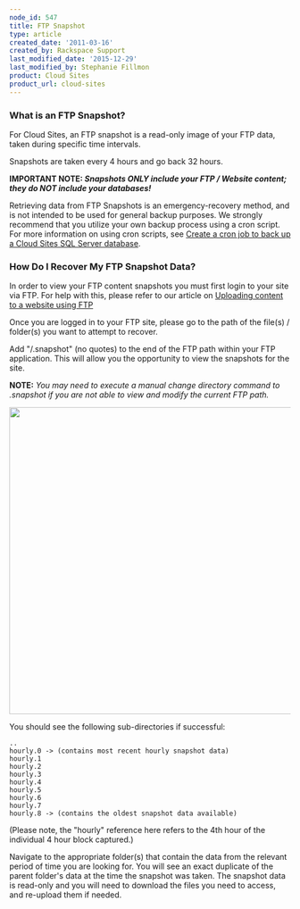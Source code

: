 ```yaml
---
node_id: 547
title: FTP Snapshot
type: article
created_date: '2011-03-16'
created_by: Rackspace Support
last_modified_date: '2015-12-29'
last_modified_by: Stephanie Fillmon
product: Cloud Sites
product_url: cloud-sites
---
```


### What is an FTP Snapshot?

For Cloud Sites, an FTP snapshot is a read-only image of your FTP data,
taken during specific time intervals.

Snapshots are taken every 4 hours and go back 32 hours.

**IMPORTANT NOTE: *Snapshots ONLY include your FTP / Website content;
they do NOT include your databases!***

Retrieving data from FTP Snapshots is an emergency-recovery method, and
is not intended to be used for general backup purposes. We strongly
recommend that you utilize your own backup process using a cron script.
For more information on using cron scripts, see [Create a cron job to
back up a Cloud Sites SQL Server
database](/how-to/create-a-cron-job-to-back-up-a-cloud-sites-sql-server-database).

### How Do I Recover My FTP Snapshot Data?

In order to view your FTP content snapshots you must first login to your
site via FTP.  For help with this, please refer to our article
on [Uploading content to a website using
FTP](/how-to/getting-started-with-cloud-sites-uploading-your-content "Uploading content to a website using FTP")

Once you are logged in to your FTP site, please go to the path of the
file(s) / folder(s) you want to attempt to recover.

Add "/.snapshot" (no quotes) to the end of the FTP path within your FTP
application. This will allow you the opportunity to view the snapshots
for the site.

**NOTE:** *You may need to execute a manual change directory command to
.snapshot if you are not able to view and modify the current FTP path.*

<img src="http://c15056451.r51.cf2.rackcdn.com/FTPSnapshot.png" width="550" />

You should see the following sub-directories if successful:

    ..
    hourly.0 -> (contains most recent hourly snapshot data)
    hourly.1
    hourly.2
    hourly.3
    hourly.4
    hourly.5
    hourly.6
    hourly.7
    hourly.8 -> (contains the oldest snapshot data available)

(Please note, the "hourly" reference here refers to the 4th hour of the
individual 4 hour block captured.)

Navigate to the appropriate folder(s) that contain the data from the
relevant period of time you are looking for. You will see an exact
duplicate of the parent folder's data at the time the snapshot was
taken. The snapshot data is read-only and you will need to download the
files you need to access, and re-upload them if needed.

